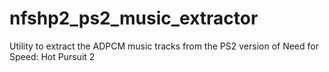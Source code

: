 # nfshp2_ps2_music_extractor
Utility to extract the ADPCM music tracks from the PS2 version of Need for Speed: Hot Pursuit 2
